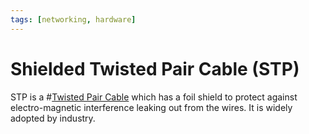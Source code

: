```yaml
---
tags: [networking, hardware]
---
```


# Shielded Twisted Pair Cable (STP)

STP is a #[Twisted Pair Cable](202210111832.md) which has a foil shield to
protect against electro-magnetic interference leaking out from the wires. It is
widely adopted by industry.
